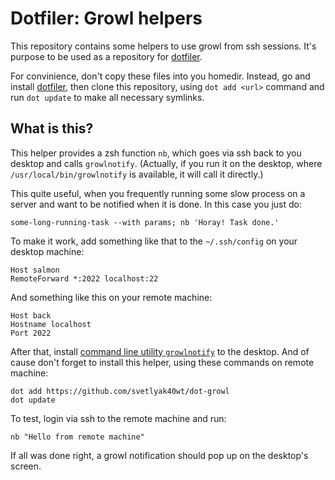 Dotfiler: Growl helpers
=======================

This repository contains some helpers to use growl from ssh sessions.
It's purpose to be used as a repository for [dotfiler][].

For convinience, don't copy these files into you homedir. Instead,
go and install [dotfiler][], then clone this repository, using
`dot add <url>` command and run `dot update` to make all necessary
symlinks.

What is this?
-------------

This helper provides a zsh function `nb`, which goes via ssh back to
you desktop and calls `growlnotify`. (Actually, if you run it on the
desktop, where `/usr/local/bin/growlnotify` is available, it will
call it directly.)

This quite useful, when you frequently running some slow process on a
server and want to be notified when it is done. In this case you just do:

    some-long-running-task --with params; nb 'Horay! Task done.'

To make it work, add something like that to the `~/.ssh/config` on your
desktop machine:

    Host salmon
    RemoteForward *:2022 localhost:22

And something like this on your remote machine:

    Host back
    Hostname localhost
    Port 2022

After that, install [command line utility `growlnotify`](http://growl.info/downloads) to
the desktop. And of cause don't forget to install this helper, using these commands on
remote machine:

    dot add https://github.com/svetlyak40wt/dot-growl
    dot update

To test, login via ssh to the remote machine and run:

    nb "Hello from remote machine"

If all was done right, a growl notification should pop up on the desktop's screen.

[dotfiler]: https://github.com/svetlyak40wt/dotfiler